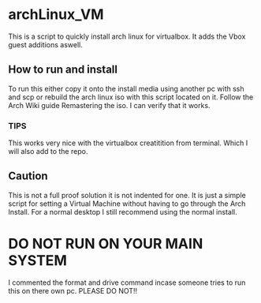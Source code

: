 # archLinux_VM

This is a script to quickly install arch linux for virtualbox. It adds the Vbox guest additions aswell. 

## How to run and install

To run this either copy it onto the install media using another pc with ssh and scp or rebuild the arch linux iso with this script located on it. Follow the Arch Wiki guide Remastering the iso. 
I can verify that it works. 

### TIPS

This works very nice with the virtualbox creatitition from terminal. Which I
will also add to the repo. 

## Caution

This is not a full proof solution it is not indented for one. It is just a
simple script for setting a Virtual Machine without having to go through the
Arch Install. For a normal desktop I still recommend using the normal install.

# DO NOT RUN ON YOUR MAIN SYSTEM
I commented the format and drive command incase someone tries to run this on there own pc. PLEASE DO NOT!!
